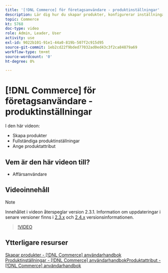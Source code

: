 ```yaml
---
title: '[!DNL Commerce] för företagsanvändare - produktinställningar'
description: Lär dig hur du skapar produkter, konfigurerar inställningar och använder attribut.
topic: Commerce
kt: 5768
doc-type: video
role: Admin, Leader, User
activity: use
exl-id: 9022b101-91e1-44a0-819b-507f2c915d95
source-git-commit: 1eb2cd22f9bded77032ad0ed43c3f2ca84879a69
workflow-type: tm+mt
source-wordcount: '0'
ht-degree: 0%

---
```


# [!DNL Commerce] för företagsanvändare - produktinställningar

I den här videon:

- Skapa produkter
- Fullständiga produktinställningar
- Ange produktattribut

## Vem är den här videon till?

- Affärsanvändare

## Videoinnehåll

>[!NOTE]
>
>Innehållet i videon återspeglar version 2.3.1. Information om uppdateringar i senare versioner finns i [ 2.3.x](https://devdocs.magento.com/guides/v2.3/release-notes/bk-release-notes.html) och [2.4.x](https://devdocs.magento.com/guides/v2.4/release-notes/bk-release-notes.html) versionsinformationen.

>[!VIDEO](https://video.tv.adobe.com/v/35953?quality=12&learn=on)

## Ytterligare resurser

[Skapar produkter - [!DNL Commerce] användarhandbok](https://docs.magento.com/user-guide/catalog/product-create.html)
[Produktinställningar - [!DNL Commerce] användarhandbokProduktattribut -](https://docs.magento.com/user-guide/catalog/settings.html)
[  [!DNL Commerce] användarhandbok](https://docs.magento.com/user-guide/catalog/product-attributes.html)
